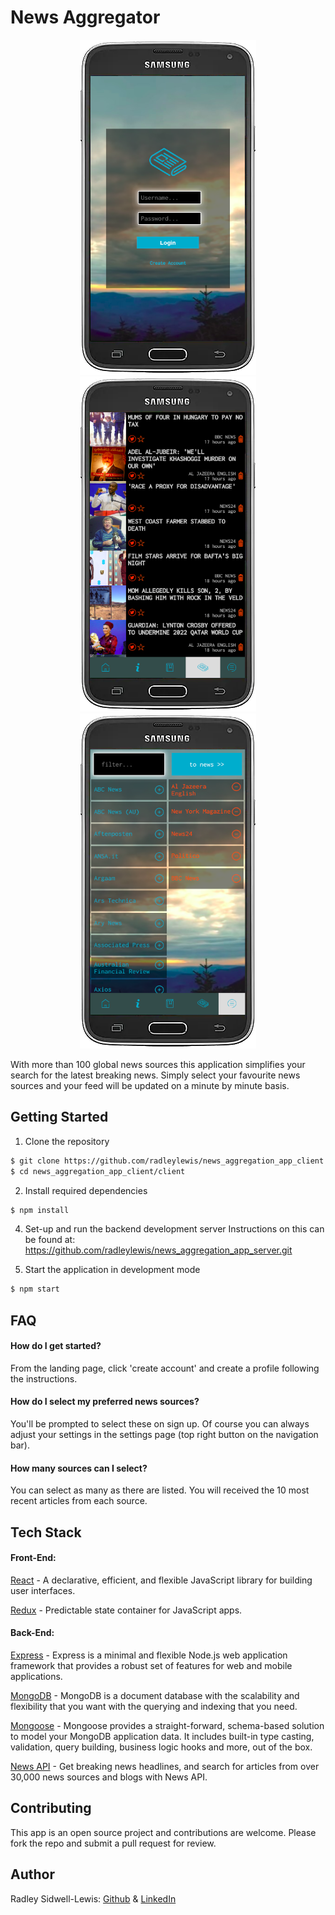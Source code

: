 # News Aggregator
<p align="center">
<img alt="screenshots" src="https://github.com/radleylewis/news_aggregation_app_client/blob/master/readme_assets/login.png?raw=true"/>
<img alt="screenshots" src="https://github.com/radleylewis/news_aggregation_app_client/blob/master/readme_assets/frontPage.png?raw=true"/>
<img alt="screenshots" src="https://github.com/radleylewis/news_aggregation_app_client/blob/master/readme_assets/newsSources.png?raw=true"/>
</p>


With more than 100 global news sources this application simplifies your search for the latest breaking news. Simply select your favourite news sources and your feed will be updated on a minute by minute basis.

## Getting Started
1. Clone the repository
```bash
$ git clone https://github.com/radleylewis/news_aggregation_app_client.git
$ cd news_aggregation_app_client/client
```

2. Install required dependencies
```bash
$ npm install
```

4. Set-up and run the backend development server
Instructions on this can be found at: https://github.com/radleylewis/news_aggregation_app_server.git

3. Start the application in development mode
```bash
$ npm start
```
## FAQ

#### How do I get started?

From the landing page, click 'create account' and create a profile following the instructions.

#### How do I select my preferred news sources?

You'll be prompted to select these on sign up. Of course you can always adjust your settings in the settings page (top right button on the navigation bar).

#### How many sources can I select?

You can select as many as there are listed. You will received the 10 most recent articles from each source.

## Tech Stack

#### Front-End:

[React](https://github.com/facebook/react) - A declarative, efficient, and flexible JavaScript library for building user interfaces.

[Redux](https://github.com/reduxjs/redux) - Predictable state container for JavaScript apps.

#### Back-End:

[Express](https://expressjs.com/) - Express is a minimal and flexible Node.js web application framework that provides a robust set of features for web and mobile applications.

[MongoDB](https://www.mongodb.com/) - MongoDB is a document database with the scalability and flexibility that you want with the querying and indexing that you need.

[Mongoose](https://mongoosejs.com/) - Mongoose provides a straight-forward, schema-based solution to model your MongoDB application data. It includes built-in type casting, validation, query building, business logic hooks and more, out of the box.

[News API](https://newsapi.org/) - Get breaking news headlines, and search for articles from over 30,000 news sources and blogs with News API.

## Contributing

This app is an open source project and contributions are welcome. Please fork the repo and submit a pull request for review.

## Author

Radley Sidwell-Lewis: [Github](https://github.com/radleylewis) & [LinkedIn](https://www.linkedin.com/in/rad-e-sidwell-lewis/)
